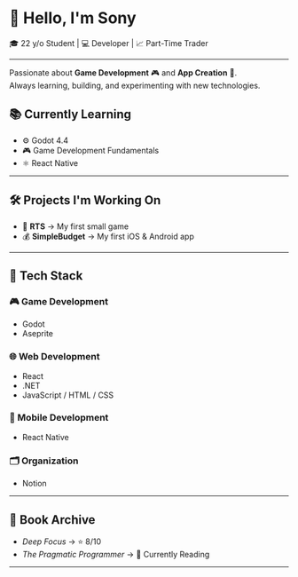 # 👋 Hello, I'm Sony  
🎓 22 y/o Student | 💻 Developer | 📈 Part-Time Trader  

---

Passionate about **Game Development** 🎮 and **App Creation** 📱.  
Always learning, building, and experimenting with new technologies.  


## 📚 Currently Learning  
- ⚙️ Godot 4.4  
- 🎮 Game Development Fundamentals  
- ⚛️ React Native  

---

## 🛠️ Projects I'm Working On  
- 🎯 **RTS** → My first small game  
- 💰 **SimpleBudget** → My first iOS & Android app  

---

## 🧩 Tech Stack  

### 🎮 Game Development  
- Godot  
- Aseprite  

### 🌐 Web Development  
- React  
- .NET  
- JavaScript / HTML / CSS  

### 📱 Mobile Development  
- React Native  

### 🗂️ Organization  
- Notion  

---

## 📖 Book Archive  
- *Deep Focus* → ⭐ 8/10  
- *The Pragmatic Programmer* → 📖 Currently Reading  

---



